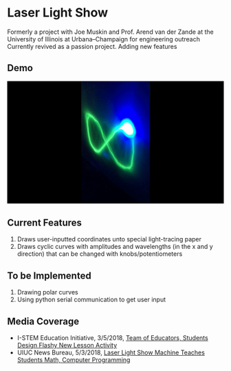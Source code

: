 # Laser Light Show
Formerly a project with Joe Muskin and Prof. Arend van der Zande at the University of Illinois at Urbana–Champaign for engineering outreach <br>
Currently revived as a passion project. Adding new features

## Demo
![file not available](videos/infinityDemo.gif)

## Current Features
1. Draws user-inputted coordinates unto special light-tracing paper
2. Draws cyclic curves with amplitudes and wavelengths (in the x and y direction) that can be changed with knobs/potentiometers

## To be Implemented
1. Drawing polar curves
2. Using python serial communication to get user input

## Media Coverage

- I-STEM Education Initiative, 3/5/2018, [Team of Educators, Students Design Flashy New Lesson Activity](http://www.istem.illinois.edu/news/ums.laser.light.html)
- UIUC News Bureau, 5/3/2018, [Laser Light Show Machine Teaches Students Math, Computer Programming](https://mechanical.illinois.edu/news/laser-light-show-machine-teaches-students-math-computer-programming)
